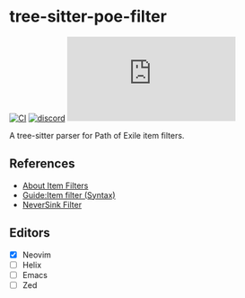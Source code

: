 # tree-sitter-poe-filter

[![CI][ci]](https://github.com/tree-sitter-grammars/tree-sitter-poe-filter/actions)
[![discord][discord]](https://discord.gg/w7nTvsVJhm)
[![matrix][matrix]](https://matrix.to/#/#tree-sitter-chat:matrix.org)

A tree-sitter parser for Path of Exile item filters.

## References

* [About Item Filters](https://www.pathofexile.com/item-filter/about)
* [Guide:Item filter (Syntax)](https://pathofexile.fandom.com/wiki/Guide:Item_filter#Syntax)
* [NeverSink Filter](https://github.com/NeverSinkDev/NeverSink-Filter)

## Editors

- [x] Neovim
- [ ] Helix
- [ ] Emacs
- [ ] Zed

[ci]: https://img.shields.io/github/actions/workflow/status/tree-sitter-grammars/tree-sitter-poe-filter/ci.yml?logo=github&label=CI
[discord]: https://img.shields.io/discord/1063097320771698699?logo=discord&label=discord
[matrix]: https://img.shields.io/matrix/tree-sitter-chat%3Amatrix.org?logo=matrix&label=matrix
